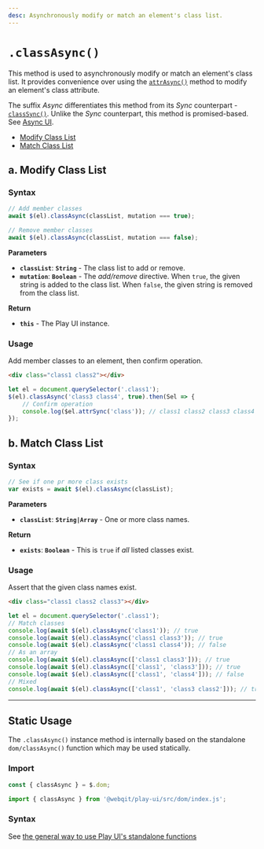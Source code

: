 ```yaml
---
desc: Asynchronously modify or match an element's class list.
---
```

# `.classAsync()`

This method is used to asynchronously modify or match an element's class list. It provides convenience over using the [`attrAsync()`](../attrAsync) method to modify an element's class attribute.

The suffix *Async* differentiates this method from its *Sync* counterpart - [`classSync()`](../classSync). Unlike the *Sync* counterpart, this method is promised-based. See [Async UI](../../overview#meet-async-ui).

+ [Modify Class List](#a-modify-class-list)
+ [Match Class List](#b-match-class-list)

## a. Modify Class List

### Syntax

```js
// Add member classes
await $(el).classAsync(classList, mutation === true);

// Remove member classes
await $(el).classAsync(classList, mutation === false);
```

**Parameters**

+ **`classList`**: **`String`** - The class list to add or remove.
+ **`mutation`**: **`Boolean`** - The *add/remove* directive. When `true`, the given string is added to the class list. When `false`, the given string is removed from the class list.

**Return**

+ **`this`** - The Play UI instance.

### Usage

Add member classes to an element, then confirm operation.

```html
<div class="class1 class2"></div>
```

```js
let el = document.querySelector('.class1');
$(el).classAsync('class3 class4', true).then(Sel => {
    // Confirm operation
    console.log($el.attrSync('class')); // class1 class2 class3 class4
});
```

## b. Match Class List

### Syntax

```js
// See if one pr more class exists
var exists = await $(el).classAsync(classList);
```

**Parameters**

+ **`classList`**: **`String|Array`** - One or more class names.

**Return**

+ **`exists`**: **`Boolean`** - This is `true` if *all* listed classes exist.

### Usage

Assert that the given class names exist.

```html
<div class="class1 class2 class3"></div>
```

```js
let el = document.querySelector('.class1');
// Match classes
console.log(await $(el).classAsync('class1')); // true
console.log(await $(el).classAsync('class1 class3')); // true
console.log(await $(el).classAsync('class1 class4')); // false
// As an array
console.log(await $(el).classAsync(['class1 class3'])); // true
console.log(await $(el).classAsync(['class1', 'class3'])); // true
console.log(await $(el).classAsync(['class1', 'class4'])); // false
// Mixed
console.log(await $(el).classAsync(['class1', 'class3 class2'])); // true
```

------

## Static Usage

The `.classAsync()` instance method is internally based on the standalone `dom/classAsync()` function which may be used statically.

### Import

```js
const { classAsync } = $.dom;
```
```js
import { classAsync } from '@webqit/play-ui/src/dom/index.js';
```

### Syntax

See [the general way to use Play UI's standalone functions](../../../overview#use-as-descrete-utilities)